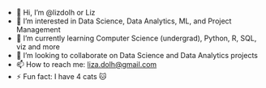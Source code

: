 - 👋 Hi, I’m @lizdolh or Liz
- 👀 I’m interested in Data Science, Data Analytics, ML, and Project Management
- 🌱 I’m currently learning Computer Science (undergrad), Python, R, SQL, viz and more
- 💞️ I’m looking to collaborate on Data Science and Data Analytics projects
- 📫 How to reach me: liza.dolh@gmail.com
- ⚡ Fun fact: I have 4 cats 🐱

<!---
lizdolh/lizdolh is a ✨ special ✨ repository because its `README.md` (this file) appears on your GitHub profile.
You can click the Preview link to take a look at your changes.
--->
